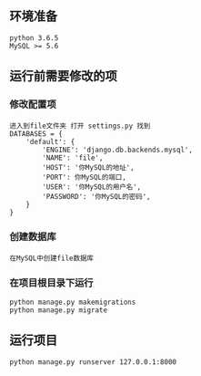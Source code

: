 ## 环境准备

```
python 3.6.5
MySQL >= 5.6
```

## 运行前需要修改的项

### 修改配置项

```
进入到file文件夹 打开 settings.py 找到
DATABASES = {
    'default': {
        'ENGINE': 'django.db.backends.mysql',
        'NAME': 'file',
        'HOST': '你MySQL的地址',
        'PORT': 你MySQL的端口,
        'USER': '你MySQL的用户名',
        'PASSWORD': '你MySQL的密码',
    }
}
```

### 创建数据库

```
在MySQL中创建file数据库
```

### 在项目根目录下运行

```
python manage.py makemigrations
python manage.py migrate
```

## 运行项目

```
python manage.py runserver 127.0.0.1:8000
```


